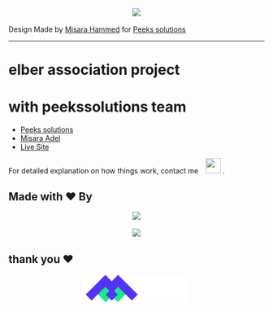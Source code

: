 
<p align="center"><a href="https://misaraadel.github.io/elber_association/" target="_blank"><img src="https://misaraadel.github.io/elber_association/assets/images/logo.png" width="400"></a></p>

Design Made by [Misara Hammed](https://github.com/misaraadel) for [Peeks solutions](https://peekssolutions.com/)

----------

# elber association project

# with peekssolutions team 

- [Peeks solutions](https://peekssolutions.com/)
- [Misara Adel](https://github.com/misaraadel)
- [Live Site](https://misaraadel.github.io/elber_association/)


For detailed explanation on how things work, contact me  <a href="https://api.whatsapp.com/send?phone=201007425819"><img src="https://cdn-icons-png.flaticon.com/512/733/733585.png" style=" object-fit: contain;margin-left: 10px;" width="30px" height="30px" /></a> .


## Made with ♥ By

<p align="center"><a href="https://peekssolutions.com/" target="_blank"><img src="https://peekssolutions.com/assets/images/peekslogo(1).png" width="200"></a></p>

<p align="center"><a href="https://github.com/misaraadel" target="_blank"><img src="https://avatars.githubusercontent.com/u/41232116?v=4" width="200"></a></p>


## thank you ♥

<p align="center"><a href="https://github.com/misaraadel" target="_blank"><img src="https://github.com/misaraadel/sonbola/blob/main/misara_logo.svg" width="200"></a></p>